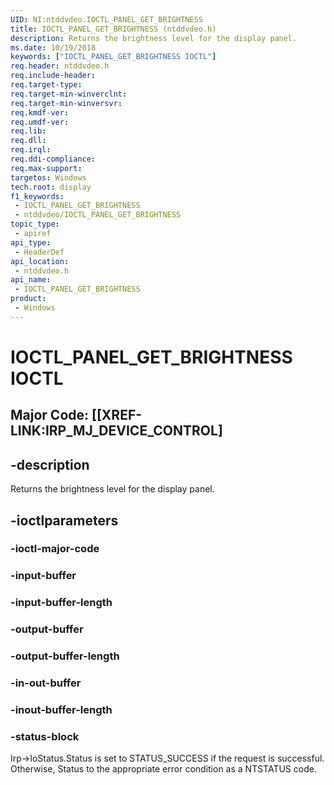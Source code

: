 ```yaml
---
UID: NI:ntddvdeo.IOCTL_PANEL_GET_BRIGHTNESS
title: IOCTL_PANEL_GET_BRIGHTNESS (ntddvdeo.h)
description: Returns the brightness level for the display panel.
ms.date: 10/19/2018
keywords: ["IOCTL_PANEL_GET_BRIGHTNESS IOCTL"]
req.header: ntddvdeo.h
req.include-header: 
req.target-type: 
req.target-min-winverclnt: 
req.target-min-winversvr: 
req.kmdf-ver: 
req.umdf-ver: 
req.lib: 
req.dll: 
req.irql: 
req.ddi-compliance: 
req.max-support: 
targetos: Windows
tech.root: display
f1_keywords:
 - IOCTL_PANEL_GET_BRIGHTNESS
 - ntddvdeo/IOCTL_PANEL_GET_BRIGHTNESS
topic_type:
 - apiref
api_type:
 - HeaderDef
api_location:
 - ntddvdeo.h
api_name:
 - IOCTL_PANEL_GET_BRIGHTNESS
product:
 - Windows
---
```


# IOCTL_PANEL_GET_BRIGHTNESS IOCTL

## Major Code:  [[XREF-LINK:IRP_MJ_DEVICE_CONTROL]


## -description

Returns the brightness level for the display panel.

## -ioctlparameters

### -ioctl-major-code

### -input-buffer

### -input-buffer-length

### -output-buffer

### -output-buffer-length

### -in-out-buffer

### -inout-buffer-length

### -status-block

Irp->IoStatus.Status is set to STATUS_SUCCESS if the request is successful.
Otherwise, Status to the appropriate error condition as a NTSTATUS code.

